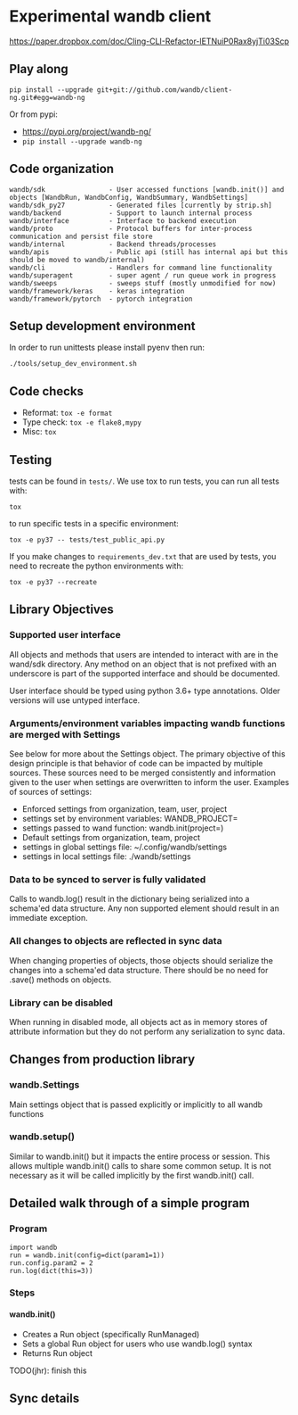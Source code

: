 # Experimental wandb client

https://paper.dropbox.com/doc/Cling-CLI-Refactor-lETNuiP0Rax8yjTi03Scp

## Play along

`pip install --upgrade git+git://github.com/wandb/client-ng.git#egg=wandb-ng`

Or from pypi:

- https://pypi.org/project/wandb-ng/
- `pip install --upgrade wandb-ng`

## Code organization

```
wandb/sdk                - User accessed functions [wandb.init()] and objects [WandbRun, WandbConfig, WandbSummary, WandbSettings]
wandb/sdk_py27           - Generated files [currently by strip.sh]
wandb/backend            - Support to launch internal process
wandb/interface          - Interface to backend execution 
wandb/proto              - Protocol buffers for inter-process communication and persist file store
wandb/internal           - Backend threads/processes
wandb/apis               - Public api (still has internal api but this should be moved to wandb/internal)
wandb/cli                - Handlers for command line functionality
wandb/superagent         - super agent / run queue work in progress
wandb/sweeps             - sweeps stuff (mostly unmodified for now)
wandb/framework/keras    - keras integration
wandb/framework/pytorch  - pytorch integration
```

## Setup development environment

In order to run unittests please install pyenv then run:
```
./tools/setup_dev_environment.sh
```

## Code checks

 - Reformat: `tox -e format`
 - Type check: `tox -e flake8,mypy`
 - Misc: `tox`

## Testing

tests can be found in `tests/`.  We use tox to run tests, you can run all tests with:

```shell
tox
```

to run specific tests in a specific environment:

```shell
tox -e py37 -- tests/test_public_api.py
```

If you make changes to `requirements_dev.txt` that are used by tests, you need to recreate the python environments with:

```shell
tox -e py37 --recreate
```

## Library Objectives

### Supported user interface

All objects and methods that users are intended to interact with are in the wand/sdk directory.  Any
method on an object that is not prefixed with an underscore is part of the supported interface and should
be documented.

User interface should be typed using python 3.6+ type annotations.  Older versions will use untyped interface.

### Arguments/environment variables impacting wandb functions are merged with Settings

See below for more about the Settings object.  The primary objective of this design principle is that
behavior of code can be impacted by multiple sources.  These sources need to be merged consistently
and information given to the user when settings are overwritten to inform the user.  Examples of sources
of settings:

 - Enforced settings from organization, team, user, project
 - settings set by environment variables: WANDB_PROJECT=
 - settings passed to wand function: wandb.init(project=)
 - Default settings from organization, team, project
 - settings in global settings file: ~/.config/wandb/settings
 - settings in local settings file: ./wandb/settings

### Data to be synced to server is fully validated

Calls to wandb.log() result in the dictionary being serialized into a schema'ed data structure.
Any non supported element should result in an immediate exception.

### All changes to objects are reflected in sync data

When changing properties of objects, those objects should serialize the changes into a schema'ed data
structure.  There should be no need for .save() methods on objects.

### Library can be disabled

When running in disabled mode, all objects act as in memory stores of attribute information but they do
not perform any serialization to sync data.

## Changes from production library

### wandb.Settings

Main settings object that is passed explicitly or implicitly to all wandb functions

### wandb.setup()

Similar to wandb.init() but it impacts the entire process or session.  This allows multiple wandb.init() calls to share
some common setup.   It is not necessary as it will be called implicitly by the first wandb.init() call.


## Detailed walk through of a simple program

### Program

```
import wandb
run = wandb.init(config=dict(param1=1))
run.config.param2 = 2
run.log(dict(this=3))
```

### Steps

#### wandb.init()

- Creates a Run object (specifically RunManaged)
- Sets a global Run object for users who use wandb.log() syntax
- Returns Run object

TODO(jhr): finish this


## Sync details
